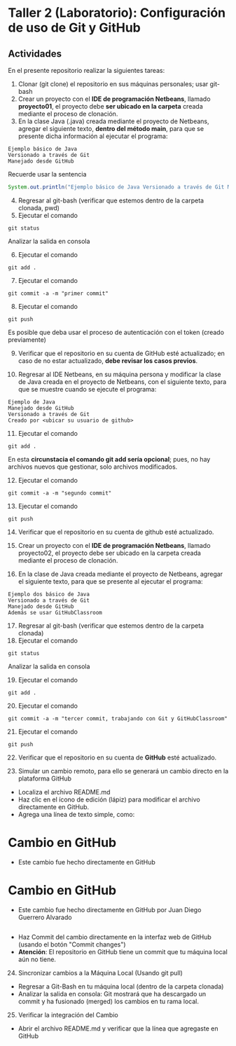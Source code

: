 # Taller 2 (Laboratorio): Configuración de uso de Git y GitHub

## Actividades

En el presente repositorio realizar la siguientes tareas:

1. Clonar (git clone) el repositorio en sus máquinas personales; usar git-bash
2. Crear un proyecto con el **IDE de programación Netbeans**, llamado **proyecto01**, el proyecto debe **ser ubicado en la carpeta** creada mediante el proceso de clonación.
3. En la clase Java (.java) creada mediante el proyecto de Netbeans, agregar el siguiente texto, **dentro del método main**, para que se presente dicha información al ejecutar el programa:

```
Ejemplo básico de Java
Versionado a través de Git
Manejado desde GitHub
```
  Recuerde usar la sentencia

```java
System.out.println("Ejemplo básico de Java Versionado a través de Git Manejado desde GitHub");
```

4. Regresar al git-bash (verificar que estemos dentro de la carpeta clonada, pwd)
5. Ejecutar el comando

```
git status
```
Analizar la salida en consola

6. Ejecutar el comando

```
git add .
```

7. Ejecutar el comando

```
git commit -a -m "primer commit"
```

8. Ejecutar el comando

```
git push
```
Es posible que deba usar el proceso de autenticación con el token (creado previamente)

9. Verificar que el repositorio en su cuenta de GitHub esté actualizado; en caso de no estar actualizado, **debe revisar los casos previos**.

10. Regresar al IDE Netbeans, en su máquina persona y modificar la clase de Java creada en el proyecto de Netbeans, con el siguiente texto, para que se muestre cuando se ejecute el programa:

```
Ejemplo de Java
Manejado desde GitHub
Versionado a través de Git
Creado por <ubicar su usuario de github>
```

11. Ejecutar el comando

```
git add .
```
En esta **circunstacia el comando git add sería opcional**; pues, no hay archivos nuevos que gestionar, solo archivos modificados.

12. Ejecutar el comando

```
git commit -a -m "segundo commit"
```

13. Ejecutar el comando

```
git push
```

14. Verificar que el repositorio en su cuenta de github esté actualizado.

15. Crear un proyecto con el **IDE de programación Netbeans**, llamado proyecto02, el proyecto debe ser ubicado en la carpeta creada mediante el proceso de clonación.
16. En la clase de Java creada mediante el proyecto de Netbeans, agregar el siguiente texto, para que se presente al ejecutar el programa:

```
Ejemplo dos básico de Java
Versionado a través de Git
Manejado desde GitHub
Además se usar GitHubClassroom
```

17. Regresar al git-bash (verificar que estemos dentro de la carpeta clonada)
18. Ejecutar el comando

```
git status
```
Analizar la salida en consola

19. Ejecutar el comando

```
git add .
```

20. Ejecutar el comando

```
git commit -a -m "tercer commit, trabajando con Git y GitHubClassroom"
```

21. Ejecutar el comando

```
git push
```
22. Verificar que el repositorio en su cuenta de **GitHub** esté actualizado.

23. Simular un cambio remoto, para ello se generará un cambio directo en la plataforma GitHub

* Localiza el archivo README.md
* Haz clic en el ícono de edición (lápiz) para modificar el archivo directamente en GitHub.
* Agrega una línea de texto simple, como:
# Cambio en GitHub
* Este cambio fue hecho directamente en GitHub  
# Cambio en GitHub
* Este cambio fue hecho directamente en GitHub por Juan Diego Guerrero Alvarado
```md

```
* Haz Commit del cambio directamente en la interfaz web de GitHub (usando el botón "Commit changes")
* **Atención**: El repositorio en GitHub tiene un commit que tu máquina local aún no tiene.

24. Sincronizar cambios a la Máquina Local (Usando git pull)
* Regresar a Git-Bash en tu máquina local (dentro de la carpeta clonada)
* Analizar la salida en consola: Git mostrará que ha descargado un commit y ha fusionado (merged) los cambios en tu rama local.

25. Verificar la integración del Cambio

* Abrir el archivo README.md y verificar que la línea que agregaste en GitHub
